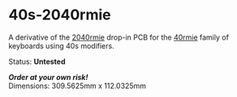# 40s-2040rmie

A derivative of the [2040rmie](https://github.com/shinkaimayano/2040rmie) drop-in PCB for the [40rmie](https://p3dstore.com/products/40rmie-invisibolt-acrylic-keyboard-case-and-pcb) family of keyboards using 40s modifiers.

Status: **Untested**

***Order at your own risk!***  
Dimensions: 309.5625mm x 112.0325mm
